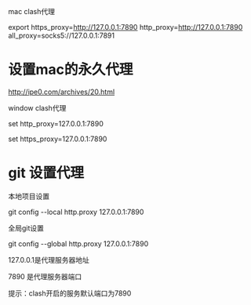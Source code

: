 

mac clash代理

export https_proxy=http://127.0.0.1:7890 http_proxy=http://127.0.0.1:7890 all_proxy=socks5://127.0.0.1:7891



# 设置mac的永久代理

http://ipe0.com/archives/20.html



window clash代理

set http_proxy=127.0.0.1:7890

set https_proxy=127.0.0.1:7890


# git 设置代理

本地项目设置

git config --local http.proxy 127.0.0.1:7890


全局git设置

git config --global http.proxy 127.0.0.1:7890

127.0.0.1是代理服务器地址

7890 是代理服务器端口



提示：clash开启的服务默认端口为7890